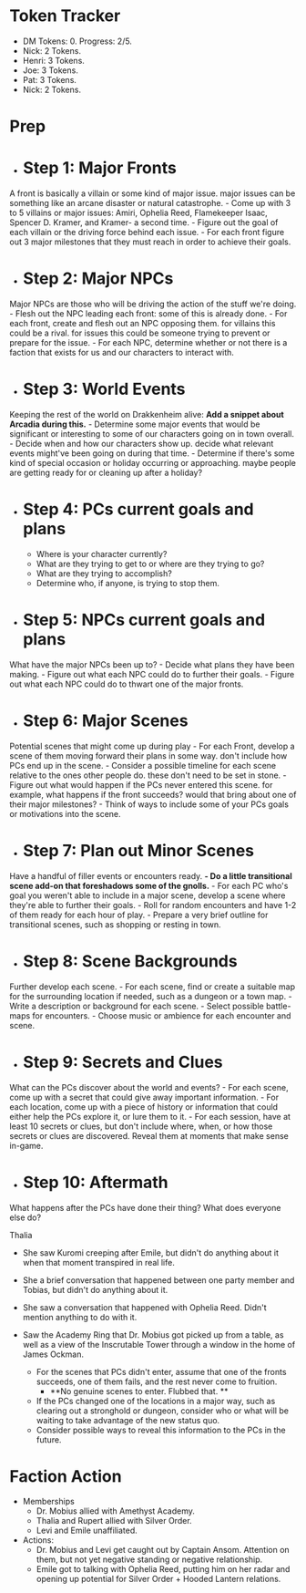 # Token Tracker
- DM Tokens: 0. Progress: 2/5.
- Nick: 2 Tokens.
- Henri: 3 Tokens.
- Joe: 3 Tokens.
- Pat: 3 Tokens.
- Nick: 2 Tokens.

# Prep
- # Step 1: Major Fronts
A front is basically a villain or some kind of major issue. major issues can be something like an arcane disaster or natural catastrophe.
	- Come up with 3 to 5 villains or major issues: Amiri, Ophelia Reed, Flamekeeper Isaac, Spencer D. Kramer, and Kramer- a second time.
	- Figure out the goal of each villain or the driving force behind each issue.
	- For each front figure out 3 major milestones that they must reach in order to achieve their goals.
- # Step 2: Major NPCs
Major NPCs are those who will be driving the action of the stuff we're doing.
	- Flesh out the NPC leading each front: some of this is already done.
	- For each front, create and flesh out an NPC opposing them. for villains this could be a rival. for issues this could be someone trying to prevent or prepare for the issue.
	- For each NPC, determine whether or not there is a faction that exists for us and our characters to interact with.
- # Step 3: World Events
Keeping the rest of the world on Drakkenheim alive: **Add a snippet about Arcadia during this.**
	- Determine some major events that would be significant or interesting to some of our characters going on in town overall.
	- Decide when and how our characters show up. decide what relevant events might've been going on during that time.
	- Determine if there's some kind of special occasion or holiday occurring or approaching. maybe people are getting ready for or cleaning up after a holiday?
- # Step 4: PCs current goals and plans
	- Where is your character currently?
	- What are they trying to get to or where are they trying to go?
	- What are they trying to accomplish?
	- Determine who, if anyone, is trying to stop them.
- # Step 5: NPCs current goals and plans
What have the major NPCs been up to?
	- Decide what plans they have been making.
	- Figure out what each NPC could do to further their goals.
	- Figure out what each NPC could do to thwart one of the major fronts.
- # Step 6: Major Scenes
Potential scenes that might come up during play
	- For each Front, develop a scene of them moving forward their plans in some way. don't include how PCs end up in the scene.
	- Consider a possible timeline for each scene relative to the ones other people do. these don't need to be set in stone.
	- Figure out what would happen if the PCs never entered this scene. for example, what happens if the front succeeds? would that bring about one of their major milestones?
	- Think of ways to include some of your PCs goals or motivations into the scene.
- # Step 7: Plan out Minor Scenes
Have a handful of filler events or encounters ready.
**- Do a little transitional scene add-on that foreshadows some of the gnolls.**
	- For each PC who's goal you weren't able to include in a major scene, develop a scene where they're able to further their goals.
	- Roll for random encounters and have 1-2 of them ready for each hour of play.
	- Prepare a very brief outline for transitional scenes, such as shopping or resting in town.
- # Step 8: Scene Backgrounds
Further develop each scene.
	- For each scene, find or create a suitable map for the surrounding location if needed, such as a dungeon or a town map.
	- Write a description or background for each scene.
	- Select possible battle-maps for encounters.
	- Choose music or ambience for each encounter and scene.
- # Step 9: Secrets and Clues
What can the PCs discover about the world and events?
	- For each scene, come up with a secret that could give away important information.
	- For each location, come up with a piece of history or information that could either help the PCs explore it, or lure them to it.
	- For each session, have at least 10 secrets or clues, but don't include where, when, or how those secrets or clues are discovered. Reveal them at moments that make sense in-game.
- # Step 10: Aftermath
What happens after the PCs have done their thing? What does everyone else do?

Thalia
- She saw Kuromi creeping after Emile, but didn't do anything about it when that moment transpired in real life.
- She a brief conversation that happened between one party member and Tobias, but didn't do anything about it.
- She saw a conversation that happened with Ophelia Reed. Didn't mention anything to do with it.
- Saw the Academy Ring that Dr. Mobius got picked up from a table, as well as a view of the Inscrutable Tower through a window in the home of James Ockman.

	- For the scenes that PCs didn't enter, assume that one of the fronts succeeds, one of them fails, and the rest never come to fruition.
		- **No genuine scenes to enter. Flubbed that. **
	- If the PCs changed one of the locations in a major way, such as clearing out a stronghold or dungeon, consider who or what will be waiting to take advantage of the new status quo.
	- Consider possible ways to reveal this information to the PCs in the future.

# Faction Action
- Memberships
	- Dr. Mobius allied with Amethyst Academy.
	- Thalia and Rupert allied with Silver Order.
	- Levi and Emile unaffiliated.
- Actions:
	- Dr. Mobius and Levi get caught out by Captain Ansom. Attention on them, but not yet negative standing or negative relationship.
	- Emile got to talking with Ophelia Reed, putting him on her radar and opening up potential for Silver Order + Hooded Lantern relations.
